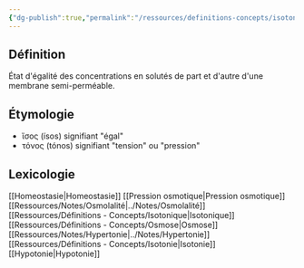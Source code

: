 ```yaml
---
{"dg-publish":true,"permalink":"/ressources/definitions-concepts/isotonie/","tags":["définition"],"noteIcon":"2"}
---
```



## Définition
État d'égalité des concentrations en solutés de part et d'autre d'une membrane semi-perméable.
## Étymologie 
- ἴσος (ísos) signifiant "égal"
- τόνος (tónos) signifiant "tension" ou "pression"
## Lexicologie 
[[Homeostasie\|Homeostasie]]
[[Pression osmotique\|Pression osmotique]]
[[Ressources/Notes/Osmolalité\|../Notes/Osmolalité]]
[[Ressources/Définitions - Concepts/Isotonique\|Isotonique]]
[[Ressources/Définitions - Concepts/Osmose\|Osmose]]
[[Ressources/Notes/Hypertonie\|../Notes/Hypertonie]]
[[Ressources/Définitions - Concepts/Isotonie\|Isotonie]]
[[Hypotonie\|Hypotonie]]